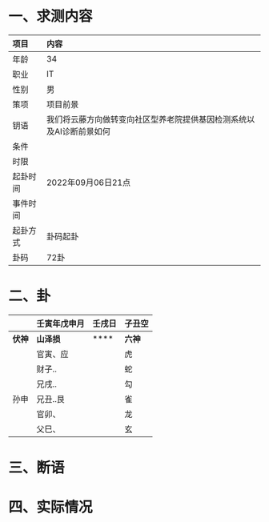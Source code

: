 # 一、求测内容
|项目|内容|
|:-|:-|
|年龄|34|
|职业|IT|
|性别|男|
|策项|项目前景|
|钥语|我们将云藤方向做转变向社区型养老院提供基因检测系统以及AI诊断前景如何|
|条件||
|时限||
|起卦时间|2022年09月06日21点|
|事件时间||
|起卦方式|卦码起卦|
|卦码|72卦|

# 二、卦
||壬寅年戊申月|壬戌日|子丑空|
|:-|:-|:-|:-|
|**伏神**|**山泽损**|****|**六神**|
||官寅、应||虎|
||财子..||蛇|
||兄戌..||勾|
|孙申|兄丑..艮||雀|
||官卯、||龙|
||父巳、||玄|


# 三、断语

# 四、实际情况